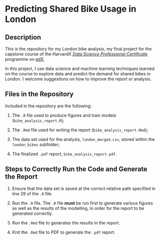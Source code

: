 # Predicting Shared Bike Usage in London

## Description

This is the repository for my London bike analysis, my final project for the capstone course of the HarvardX [*Data Science Professional Certificate*](https://www.edx.org/professional-certificate/harvardx-data-science) programme on [edX](https://www.edx.org/).

In this project, I use data science and machine learning techniques learned on the course to explore data and predict the demand for shared bikes in London. I welcome suggestions on how to improve the report or analysis.

## Files in the Repository

Included in the repository are the following:

1. The `.R` file used to produce figures and train models (`bike_analysis_report.R`);

2. The `.Rmd` file used for writing the report (`bike_analysis_report.Rmd`);

3. The data set used for the analysis, `london_merged.csv`, stored within the `london_bikes` subfolder;

4. The finalized `.pdf` report, `bike_analysis_report.pdf`.

## Steps to Correctly Run the Code and Generate the Report

1. Ensure that the data set is saved at the correct relative path specified in line 28 of the `.R` file.

2. Run the `.R` file. The `.R` file **must** be run first to generate various figures as well as the results of the modelling, in order for the report to be generated correctly.

2. Run the `.Rmd` file to generates the results in the report.

3. Knit the `.Rmd` file to PDF to generate the `.pdf` report.